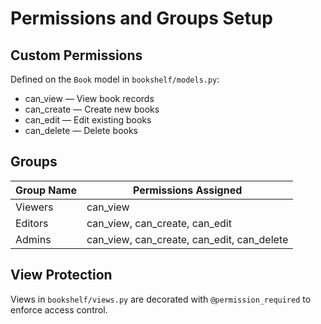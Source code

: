 # Permissions and Groups Setup

## Custom Permissions

Defined on the `Book` model in `bookshelf/models.py`:

- can_view — View book records
- can_create — Create new books
- can_edit — Edit existing books
- can_delete — Delete books

## Groups

| Group Name | Permissions Assigned                     |
|------------|-------------------------------------------|
| Viewers    | can_view                                 |
| Editors    | can_view, can_create, can_edit           |
| Admins     | can_view, can_create, can_edit, can_delete |

## View Protection

Views in `bookshelf/views.py` are decorated with `@permission_required` to enforce access control.
